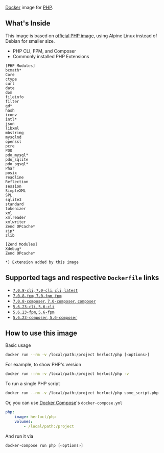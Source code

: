 [Docker](http://www.docker.com/) image for [PHP](http://php.net).

## What's Inside

This image is based on [official PHP image](https://hub.docker.com/_/php/),
using Alpine Linux instead of Debian for smaller size.

* PHP CLI, FPM, and Composer
* Commonly installed PHP Extensions

```
[PHP Modules]
bcmath*
Core
ctype
curl
date
dom
fileinfo
filter
gd*
hash
iconv
intl*
json
libxml
mbstring
mysqlnd
openssl
pcre
PDO
pdo_mysql*
pdo_sqlite
pdo_pgsql*
Phar
posix
readline
Reflection
session
SimpleXML
SPL
sqlite3
standard
tokenizer
xml
xmlreader
xmlwriter
Zend OPcache*
zip*
zlib

[Zend Modules]
Xdebug*
Zend OPcache*

*) Extension added by this image
```

## Supported tags and respective `Dockerfile` links

* [`7.0.8-cli`, `7.0-cli`, `cli`, `latest`](https://github.com/herloct/docker-php/blob/master/7.0/Dockerfile)
* [`7.0.8-fpm`, `7.0-fpm`, `fpm`](https://github.com/herloct/docker-php/blob/master/7.0/fpm/Dockerfile)
* [`7.0.8-composer`, `7.0-composer`, `composer`](https://github.com/herloct/docker-php/blob/master/7.0/composer/Dockerfile)
* [`5.6.23-cli`, `5.6-cli`](https://github.com/herloct/docker-php/blob/master/5.6/Dockerfile)
* [`5.6.23-fpm`, `5.6-fpm`](https://github.com/herloct/docker-php/blob/master/5.6/fpm/Dockerfile)
* [`5.6.23-composer`, `5.6-composer`](https://github.com/herloct/docker-php/blob/master/5.6/composer/Dockerfile)

## How to use this image

Basic usage

```sh
docker run --rm -v /local/path:/project herloct/php [<options>]
```

For example, to show PHP's version

```sh
docker run --rm -v /local/path:/project herloct/php -v
```

To run a single PHP script

```sh
docker run --rm -v /local/path:/project herloct/php some_script.php
```

Or, you can use [Docker Compose](https://docs.docker.com/compose/)'s `docker-compose.yml`

```yaml
php:
    image: herloct/php
    volumes:
        - /local/path:/project
```

And run it via

```sh
docker-compose run php [<options>]
```
